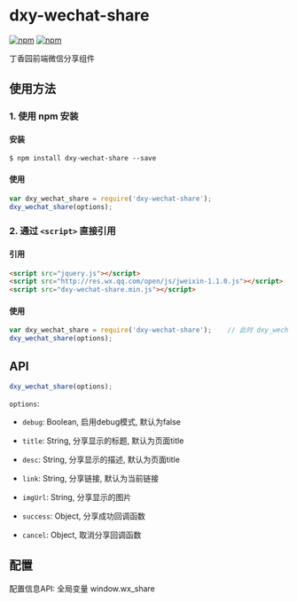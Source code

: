 # dxy-wechat-share

[![npm](https://img.shields.io/npm/v/dxy-wechat-share.svg?style=flat-square)](https://www.npmjs.com/package/dxy-wechat-share)
[![npm](https://img.shields.io/npm/dt/dxy-wechat-share.svg?style=flat-square)](https://www.npmjs.com/package/dxy-wechat-share)

丁香园前端微信分享组件

## 使用方法

### 1. 使用 npm 安装

#### 安装

`$ npm install dxy-wechat-share --save`

#### 使用

```js
var dxy_wechat_share = require('dxy-wechat-share');
dxy_wechat_share(options);
```

### 2. 通过 `<script>` 直接引用

#### 引用

```html
<script src="jquery.js"></script>
<script src="http://res.wx.qq.com/open/js/jweixin-1.1.0.js"></script>
<script src="dxy-wechat-share.min.js"></script>
```

#### 使用

```js
var dxy_wechat_share = require('dxy-wechat-share');    // 此时 dxy_wechat_share 为全局变量
dxy_wechat_share(options);
```

## API

```js
dxy_wechat_share(options);
```

`options`:

+ `debug`: Boolean, 启用debug模式, 默认为false

+ `title`: String, 分享显示的标题, 默认为页面title

+ `desc`: String, 分享显示的描述, 默认为页面title

+ `link`: String, 分享链接, 默认为当前链接

+ `imgUrl`: String, 分享显示的图片

+ `success`: Object, 分享成功回调函数

+ `cancel`: Object, 取消分享回调函数

## 配置

配置信息API: 全局变量 window.wx_share